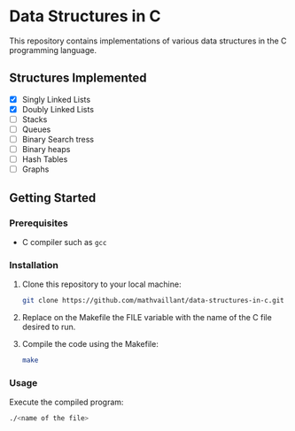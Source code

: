 # Data Structures in C

This repository contains implementations of various data structures in the C programming language.

## Structures Implemented

- [x] Singly Linked Lists
- [x] Doubly Linked Lists
- [ ] Stacks
- [ ] Queues
- [ ] Binary Search tress
- [ ] Binary heaps
- [ ] Hash Tables
- [ ] Graphs

## Getting Started

### Prerequisites

- C compiler such as `gcc`


### Installation

1. Clone this repository to your local machine:

    ```bash
    git clone https://github.com/mathvaillant/data-structures-in-c.git
    ```

2. Replace on the Makefile the FILE variable with the name of the C file desired to run.
    
3. Compile the code using the Makefile:

    ```bash
    make
    ```

### Usage

Execute the compiled program:

```bash
./<name of the file>

